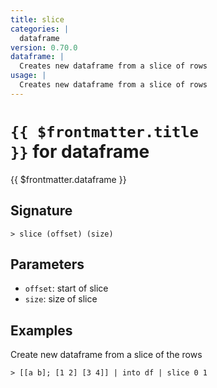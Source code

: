 ```yaml
---
title: slice
categories: |
  dataframe
version: 0.70.0
dataframe: |
  Creates new dataframe from a slice of rows
usage: |
  Creates new dataframe from a slice of rows
---
```


# <code>{{ $frontmatter.title }}</code> for dataframe

<div class='command-title'>{{ $frontmatter.dataframe }}</div>

## Signature

```> slice (offset) (size)```

## Parameters

 -  `offset`: start of slice
 -  `size`: size of slice

## Examples

Create new dataframe from a slice of the rows
```shell
> [[a b]; [1 2] [3 4]] | into df | slice 0 1
```
